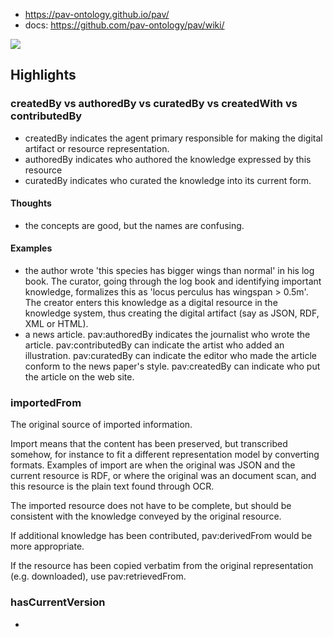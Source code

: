 
- https://pav-ontology.github.io/pav/
- docs: https://github.com/pav-ontology/pav/wiki/

![](/assets/images/2024-10-26-14-13-31.png)

## Highlights

### createdBy vs authoredBy vs curatedBy vs createdWith vs contributedBy

- createdBy indicates the agent primary responsible for making the digital artifact or resource representation.
- authoredBy indicates who authored the knowledge expressed by this resource
- curatedBy indicates who curated the knowledge into its current form.

#### Thoughts

- the concepts are good, but the names are confusing.

#### Examples

- the author wrote 'this species has bigger wings than normal' in his log book. The curator, going through the log book and identifying important knowledge, formalizes this as 'locus perculus has wingspan > 0.5m'. The creator enters this knowledge as a digital resource in the knowledge system, thus creating the digital artifact (say as JSON, RDF, XML or HTML).
- a news article. pav:authoredBy indicates the journalist who wrote the article. pav:contributedBy can indicate the artist who added an illustration. pav:curatedBy can indicate the editor who made the article conform to the news paper's style. pav:createdBy can indicate who put the article on the web site.

### importedFrom

The original source of imported information.

Import means that the content has been preserved, but transcribed somehow, for instance to fit a different representation model by converting formats. Examples of import are when the original was JSON and the current resource is RDF, or where the original was an document scan, and this resource is the plain text found through OCR.

The imported resource does not have to be complete, but should be consistent with the knowledge conveyed by the original resource.

If additional knowledge has been contributed, pav:derivedFrom would be more appropriate.

If the resource has been copied verbatim from the original representation (e.g. downloaded), use pav:retrievedFrom.


### hasCurrentVersion

-  